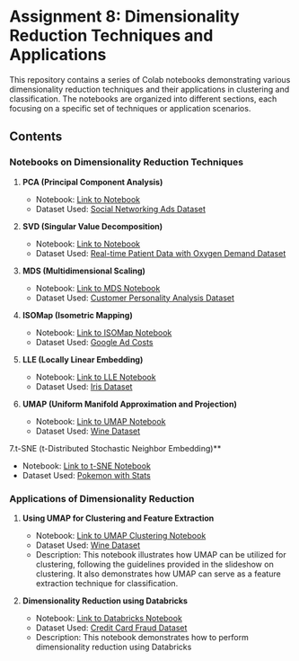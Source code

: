 # Assignment 8: Dimensionality Reduction Techniques and Applications

This repository contains a series of Colab notebooks demonstrating various dimensionality reduction techniques and their applications in clustering and classification. The notebooks are organized into different sections, each focusing on a specific set of techniques or application scenarios.

## Contents

### Notebooks on Dimensionality Reduction Techniques

1. **PCA (Principal Component Analysis)**
   - Notebook: [Link to Notebook](https://github.com/aditipatil0711/SJSU_Masters_Assignments/blob/main/CMPE255_Data_Mining/Assignment8/PCA.ipynb)
   - Dataset Used: [Social Networking Ads Dataset](https://www.kaggle.com/datasets/rakeshrau/social-network-ads)

2. **SVD (Singular Value Decomposition)**
   - Notebook: [Link to Notebook](https://github.com/aditipatil0711/SJSU_Masters_Assignments/blob/main/CMPE255_Data_Mining/Assignment8/SVD.ipynb)
   - Dataset Used: [Real-time Patient Data with Oxygen Demand Dataset](https://www.kaggle.com/datasets/dibyasankhapal/realtime-patient-data-with-oxygen-demand)

3. **MDS (Multidimensional Scaling)**
   - Notebook: [Link to MDS Notebook](https://github.com/aditipatil0711/SJSU_Masters_Assignments/blob/main/CMPE255_Data_Mining/Assignment8/MDS.ipynb)
   - Dataset Used: [Customer Personality Analysis Dataset](https://www.kaggle.com/datasets/imakash3011/customer-personality-analysis)

4. **ISOMap (Isometric Mapping)**
   - Notebook: [Link to ISOMap Notebook](https://github.com/aditipatil0711/SJSU_Masters_Assignments/blob/main/CMPE255_Data_Mining/Assignment8/ISOMap.ipynb)
   - Dataset Used: [Google Ad Costs](https://www.kaggle.com/datasets/brendan45774/how-much-it-cost-to-get-an-ad-on-google)

5. **LLE (Locally Linear Embedding)**
   - Notebook: [Link to LLE Notebook](https://github.com/aditipatil0711/SJSU_Masters_Assignments/blob/main/CMPE255_Data_Mining/Assignment8/LLE.ipynb)
   - Dataset Used: [Iris Dataset](https://www.kaggle.com/datasets/uciml/iris)

6. **UMAP (Uniform Manifold Approximation and Projection)**
   - Notebook: [Link to UMAP Notebook](https://github.com/aditipatil0711/SJSU_Masters_Assignments/blob/main/CMPE255_Data_Mining/Assignment8/UMAP.ipynb)
   - Dataset Used: [Wine Dataset](https://www.kaggle.com/datasets/harrywang/wine-dataset-for-clustering)

7.t-SNE (t-Distributed Stochastic Neighbor Embedding)**
   - Notebook: [Link to t-SNE Notebook](https://github.com/aditipatil0711/SJSU_Masters_Assignments/blob/main/CMPE255_Data_Mining/Assignment8/T_SNE.ipynb)
   - Dataset Used: [Pokemon with Stats](https://www.kaggle.com/datasets/abcsds/pokemon)
### Applications of Dimensionality Reduction

1. **Using UMAP for Clustering and Feature Extraction**
   - Notebook: [Link to UMAP Clustering Notebook](https://github.com/aditipatil0711/SJSU_Masters_Assignments/blob/main/CMPE255_Data_Mining/Assignment8/UMAP.ipynb)
   - Dataset Used: [Wine Dataset](https://www.kaggle.com/datasets/harrywang/wine-dataset-for-clustering)
   - Description: This notebook illustrates how UMAP can be utilized for clustering, following the guidelines provided in the slideshow on clustering. It also demonstrates how UMAP can serve as a feature extraction technique for classification.

2. **Dimensionality Reduction using Databricks**
   - Notebook: [Link to Databricks Notebook](https://databricks-prod-cloudfront.cloud.databricks.com/public/4027ec902e239c93eaaa8714f173bcfc/5006762491692697/3060969076631330/8077369880284727/latest.html)
   - Dataset Used: [Credit Card Fraud Dataset](https://www.kaggle.com/datasets/mlg-ulb/creditcardfraud)
   - Description: This notebook demonstrates how to perform dimensionality reduction using Databricks


